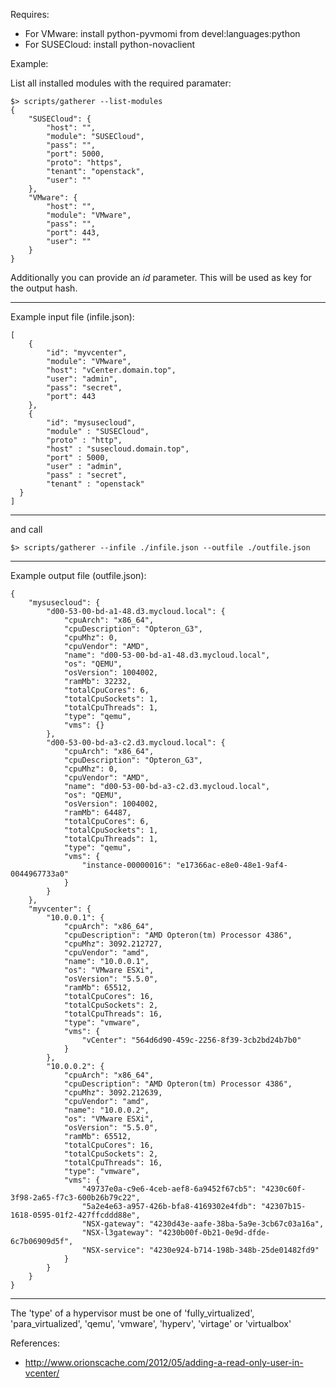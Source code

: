 Requires:

* For VMware: install python-pyvmomi from devel:languages:python
* For SUSECloud: install python-novaclient

Example:

List all installed modules with the required paramater:
```
$> scripts/gatherer --list-modules
{
    "SUSECloud": {
        "host": "",
        "module": "SUSECloud",
        "pass": "",
        "port": 5000,
        "proto": "https",
        "tenant": "openstack",
        "user": ""
    },
    "VMware": {
        "host": "",
        "module": "VMware",
        "pass": "",
        "port": 443,
        "user": ""
    }
}

```

Additionally you can provide an *id* parameter. This will be used as key
for the output hash.

-----------------------------------------

Example input file (infile.json):
```
[
    {
        "id": "myvcenter",
        "module": "VMware",
        "host": "vCenter.domain.top",
        "user": "admin",
        "pass": "secret",
        "port": 443
    },
    {
        "id": "mysusecloud",
        "module" : "SUSECloud",
        "proto" : "http",
        "host" : "susecloud.domain.top",
        "port" : 5000,
        "user" : "admin",
        "pass" : "secret",
        "tenant" : "openstack"
  }
]
```
-----------------------------------------

and call

```
$> scripts/gatherer --infile ./infile.json --outfile ./outfile.json
```

-----------------------------------------

Example output file (outfile.json):
```
{
    "mysusecloud": {
        "d00-53-00-bd-a1-48.d3.mycloud.local": {
            "cpuArch": "x86_64",
            "cpuDescription": "Opteron_G3",
            "cpuMhz": 0,
            "cpuVendor": "AMD",
            "name": "d00-53-00-bd-a1-48.d3.mycloud.local",
            "os": "QEMU",
            "osVersion": 1004002,
            "ramMb": 32232,
            "totalCpuCores": 6,
            "totalCpuSockets": 1,
            "totalCpuThreads": 1,
            "type": "qemu",
            "vms": {}
        },
        "d00-53-00-bd-a3-c2.d3.mycloud.local": {
            "cpuArch": "x86_64",
            "cpuDescription": "Opteron_G3",
            "cpuMhz": 0,
            "cpuVendor": "AMD",
            "name": "d00-53-00-bd-a3-c2.d3.mycloud.local",
            "os": "QEMU",
            "osVersion": 1004002,
            "ramMb": 64487,
            "totalCpuCores": 6,
            "totalCpuSockets": 1,
            "totalCpuThreads": 1,
            "type": "qemu",
            "vms": {
                "instance-00000016": "e17366ac-e8e0-48e1-9af4-0044967733a0"
            }
        }
    },
    "myvcenter": {
        "10.0.0.1": {
            "cpuArch": "x86_64",
            "cpuDescription": "AMD Opteron(tm) Processor 4386",
            "cpuMhz": 3092.212727,
            "cpuVendor": "amd",
            "name": "10.0.0.1",
            "os": "VMware ESXi",
            "osVersion": "5.5.0",
            "ramMb": 65512,
            "totalCpuCores": 16,
            "totalCpuSockets": 2,
            "totalCpuThreads": 16,
            "type": "vmware",
            "vms": {
                "vCenter": "564d6d90-459c-2256-8f39-3cb2bd24b7b0"
            }
        },
        "10.0.0.2": {
            "cpuArch": "x86_64",
            "cpuDescription": "AMD Opteron(tm) Processor 4386",
            "cpuMhz": 3092.212639,
            "cpuVendor": "amd",
            "name": "10.0.0.2",
            "os": "VMware ESXi",
            "osVersion": "5.5.0",
            "ramMb": 65512,
            "totalCpuCores": 16,
            "totalCpuSockets": 2,
            "totalCpuThreads": 16,
            "type": "vmware",
            "vms": {
                "49737e0a-c9e6-4ceb-aef8-6a9452f67cb5": "4230c60f-3f98-2a65-f7c3-600b26b79c22",
                "5a2e4e63-a957-426b-bfa8-4169302e4fdb": "42307b15-1618-0595-01f2-427ffcddd88e",
                "NSX-gateway": "4230d43e-aafe-38ba-5a9e-3cb67c03a16a",
                "NSX-l3gateway": "4230b00f-0b21-0e9d-dfde-6c7b06909d5f",
                "NSX-service": "4230e924-b714-198b-348b-25de01482fd9"
            }
        }
    }
}
```
-----------------------------------------

The 'type' of a hypervisor must be one of 'fully_virtualized', 'para_virtualized', 'qemu',
'vmware', 'hyperv', 'virtage' or 'virtualbox'

References:

* http://www.orionscache.com/2012/05/adding-a-read-only-user-in-vcenter/

